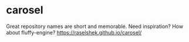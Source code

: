 # carosel
Great repository names are short and memorable. Need inspiration? How about fluffy-engine?
https://raselshek.github.io/carosel/
